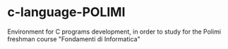# c-language-POLIMI
Environment for C programs development, in order to study for the Polimi  freshman course "Fondamenti di Informatica"
